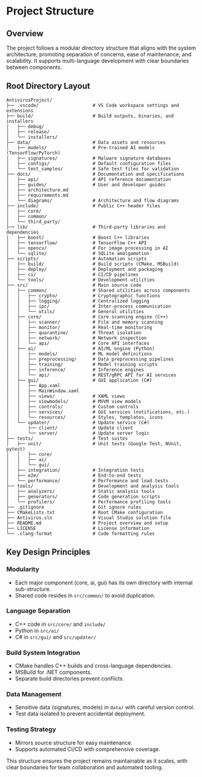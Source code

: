 # Project Structure

## Overview
The project follows a modular directory structure that aligns with the system architecture, promoting separation of concerns, ease of maintenance, and scalability. It supports multi-language development with clear boundaries between components.

## Root Directory Layout

```
AntivirusProject/
├── .vscode/                    # VS Code workspace settings and extensions
├── build/                      # Build outputs, binaries, and installers
│   ├── debug/
│   ├── release/
│   └── installers/
├── data/                       # Data assets and resources
│   ├── models/                 # Pre-trained AI models (TensorFlow/PyTorch)
│   ├── signatures/             # Malware signature databases
│   ├── configs/                # Default configuration files
│   └── test_samples/           # Safe test files for validation
├── docs/                       # Documentation and specifications
│   ├── api/                    # API reference documentation
│   ├── guides/                 # User and developer guides
│   ├── architecture.md
│   ├── requirements.md
│   └── diagrams/               # Architecture and flow diagrams
├── include/                    # Public C++ header files
│   ├── core/
│   ├── common/
│   └── third_party/
├── lib/                        # Third-party libraries and dependencies
│   ├── boost/                  # Boost C++ libraries
│   ├── tensorflow/             # TensorFlow C++ API
│   ├── opencv/                 # For image processing in AI
│   └── sqlite/                 # SQLite amalgamation
├── scripts/                    # Automation scripts
│   ├── build/                  # Build scripts (CMake, MSBuild)
│   ├── deploy/                 # Deployment and packaging
│   ├── ci/                     # CI/CD pipelines
│   └── tools/                  # Development utilities
├── src/                        # Main source code
│   ├── common/                 # Shared utilities across components
│   │   ├── crypto/             # Cryptographic functions
│   │   ├── logging/            # Centralized logging
│   │   ├── ipc/                # Inter-process communication
│   │   └── utils/              # General utilities
│   ├── core/                   # Core scanning engine (C++)
│   │   ├── scanner/            # File and memory scanning
│   │   ├── monitor/            # Real-time monitoring
│   │   ├── quarantine/         # Threat isolation
│   │   ├── network/            # Network inspection
│   │   └── api/                # Core API interfaces
│   ├── ai/                     # AI/ML engine (Python)
│   │   ├── models/             # ML model definitions
│   │   ├── preprocessing/      # Data preprocessing pipelines
│   │   ├── training/           # Model training scripts
│   │   ├── inference/          # Inference engines
│   │   └── api/                # REST/gRPC API for AI services
│   ├── gui/                    # GUI application (C#)
│   │   ├── App.xaml
│   │   ├── MainWindow.xaml
│   │   ├── views/              # XAML views
│   │   ├── viewmodels/         # MVVM view models
│   │   ├── controls/           # Custom controls
│   │   ├── services/           # GUI services (notifications, etc.)
│   │   └── resources/          # Styles, templates, icons
│   └── updater/                # Update service (C#)
│       ├── client/             # Update client
│       └── server/             # Update server logic
├── tests/                      # Test suites
│   ├── unit/                   # Unit tests (Google Test, NUnit, pytest)
│   │   ├── core/
│   │   ├── ai/
│   │   └── gui/
│   ├── integration/            # Integration tests
│   ├── e2e/                    # End-to-end tests
│   └── performance/            # Performance and load tests
├── tools/                      # Development and analysis tools
│   ├── analyzers/              # Static analysis tools
│   ├── generators/             # Code generation scripts
│   └── profilers/              # Performance profiling tools
├── .gitignore                  # Git ignore rules
├── CMakeLists.txt              # Root CMake configuration
├── Antivirus.sln               # Visual Studio solution file
├── README.md                   # Project overview and setup
├── LICENSE                     # License information
└── .clang-format               # Code formatting rules
```

## Key Design Principles

### Modularity
- Each major component (core, ai, gui) has its own directory with internal sub-structure.
- Shared code resides in `src/common/` to avoid duplication.

### Language Separation
- C++ code in `src/core/` and `include/`
- Python in `src/ai/`
- C# in `src/gui/` and `src/updater/`

### Build System Integration
- CMake handles C++ builds and cross-language dependencies.
- MSBuild for .NET components.
- Separate build directories prevent conflicts.

### Data Management
- Sensitive data (signatures, models) in `data/` with careful version control.
- Test data isolated to prevent accidental deployment.

### Testing Strategy
- Mirrors source structure for easy maintenance.
- Supports automated CI/CD with comprehensive coverage.

This structure ensures the project remains maintainable as it scales, with clear boundaries for team collaboration and automated tooling.